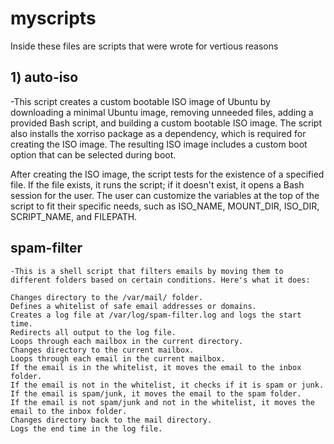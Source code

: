 # myscripts
Inside these files are scripts that were wrote for vertious reasons

## 1) auto-iso 
  -This script creates a custom bootable ISO image of Ubuntu by downloading a minimal Ubuntu image, removing unneeded files, adding a 
  provided Bash script, and building a custom bootable ISO image. The script also installs the xorriso package as a dependency, which is required
  for creating the ISO image. The resulting ISO image includes a custom boot option that can be selected during boot.

  After creating the ISO image, the script tests for the existence of a specified file. If the file exists, it runs the script; if it doesn't exist,
  it opens a Bash session for the user. The user can customize the variables at the top of the script to fit their specific needs, such as ISO_NAME, 
  MOUNT_DIR, ISO_DIR, SCRIPT_NAME, and FILEPATH.
 
 ## spam-filter
    -This is a shell script that filters emails by moving them to different folders based on certain conditions. Here's what it does:

    Changes directory to the /var/mail/ folder.
    Defines a whitelist of safe email addresses or domains.
    Creates a log file at /var/log/spam-filter.log and logs the start time.
    Redirects all output to the log file.
    Loops through each mailbox in the current directory.
    Changes directory to the current mailbox.
    Loops through each email in the current mailbox.
    If the email is in the whitelist, it moves the email to the inbox folder.
    If the email is not in the whitelist, it checks if it is spam or junk.
    If the email is spam/junk, it moves the email to the spam folder.
    If the email is not spam/junk and not in the whitelist, it moves the email to the inbox folder.
    Changes directory back to the mail directory.
    Logs the end time in the log file.
